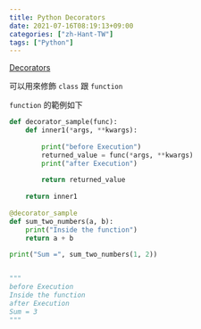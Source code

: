 ```yaml
---
title: Python Decorators
date: 2021-07-16T08:19:13+09:00
categories: ["zh-Hant-TW"]
tags: ["Python"]
---
```

[Decorators](https://www.python.org/dev/peps/pep-0318/#examples)

可以用來修飾 `class` 跟 `function`

`function` 的範例如下

```python
def decorator_sample(func):
    def inner1(*args, **kwargs):
          
        print("before Execution")          
        returned_value = func(*args, **kwargs)
        print("after Execution")
          
        return returned_value
          
    return inner1
    
@decorator_sample
def sum_two_numbers(a, b):
    print("Inside the function")
    return a + b
  
print("Sum =", sum_two_numbers(1, 2))


"""
before Execution
Inside the function
after Execution
Sum = 3
"""
```
